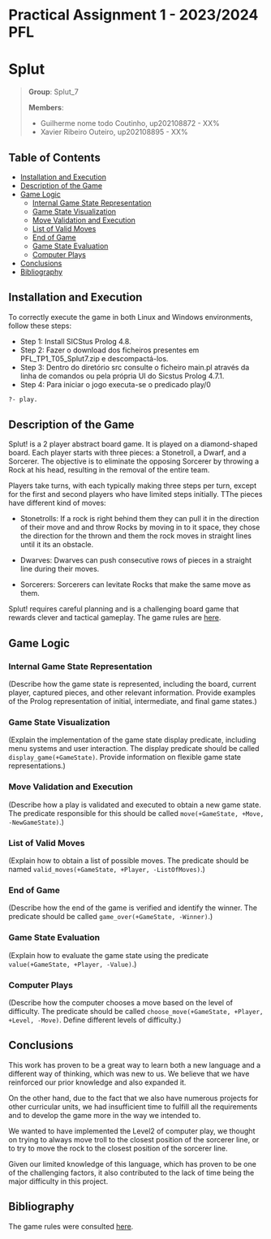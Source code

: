 # Practical Assignment 1 - 2023/2024 PFL
# Splut

> **Group**: Splut_7
> 
> **Members**:
> - Guilherme nome todo Coutinho, up202108872 - XX%
> - Xavier Ribeiro Outeiro, up202108895 - XX%


## Table of Contents
- [Installation and Execution](#installation-and-execution)
- [Description of the Game](#description-of-the-game)
- [Game Logic](#game-logic)
  - [Internal Game State Representation](#internal-game-state-representation)
  - [Game State Visualization](#game-state-visualization)
  - [Move Validation and Execution](#move-validation-and-execution)
  - [List of Valid Moves](#list-of-valid-moves)
  - [End of Game](#end-of-game)
  - [Game State Evaluation](#game-state-evaluation)
  - [Computer Plays](#computer-plays)
- [Conclusions](#conclusions)
- [Bibliography](#bibliography)


  
## Installation and Execution
To correctly execute the game in both Linux and Windows environments, follow these steps:
- Step 1: Install SICStus Prolog 4.8.
- Step 2: Fazer o download dos ficheiros presentes em PFL_TP1_T05_Splut7.zip e descompactá-los.
- Step 3: Dentro do diretório src consulte o ficheiro main.pl através da linha de comandos ou pela própria UI do Sicstus Prolog 4.7.1.
- Step 4: Para iniciar o jogo executa-se o predicado play/0
```pl
?- play.
```

## Description of the Game
Splut! is a 2 player abstract board game. It is played on a diamond-shaped board. Each player starts with three pieces: a Stonetroll, a Dwarf, and a Sorcerer. 
The objective is to eliminate the opposing Sorcerer by throwing a Rock at his head, resulting in the removal of the entire team.

Players take turns, with each typically making three steps per turn, except for the first and second players who have limited steps initially. TThe pieces have different kind of moves:

   - Stonetrolls: If a rock is right behind them they can pull it in the direction of their move and and throw Rocks by moving in to it space, they chose the direction for the thrown and them the rock moves in straight lines until it its an obstacle.

   - Dwarves: Dwarves can push consecutive rows of pieces in a straight line during their moves.

   - Sorcerers: Sorcerers can levitate Rocks that make the same move as them.

Splut! requires careful planning and is a challenging board game that rewards clever and tactical gameplay.
The game rules are [here](https://www.iggamecenter.com/en/rules/splut#board).


## Game Logic
### Internal Game State Representation
(Describe how the game state is represented, including the board, current player, captured pieces, and other relevant information. Provide examples of the Prolog representation of initial, intermediate, and final game states.)

### Game State Visualization
(Explain the implementation of the game state display predicate, including menu systems and user interaction. The display predicate should be called `display_game(+GameState)`. Provide information on flexible game state representations.)

### Move Validation and Execution
(Describe how a play is validated and executed to obtain a new game state. The predicate responsible for this should be called `move(+GameState, +Move, -NewGameState)`.)

### List of Valid Moves
(Explain how to obtain a list of possible moves. The predicate should be named `valid_moves(+GameState, +Player, -ListOfMoves)`.)

### End of Game
(Describe how the end of the game is verified and identify the winner. The predicate should be called `game_over(+GameState, -Winner)`.)

### Game State Evaluation
(Explain how to evaluate the game state using the predicate `value(+GameState, +Player, -Value)`.)

### Computer Plays
(Describe how the computer chooses a move based on the level of difficulty. The predicate should be called `choose_move(+GameState, +Player, +Level, -Move)`. Define different levels of difficulty.)

## Conclusions
This work has proven to be a great way to learn both a new language and a different way of thinking, which was new to us. We believe that we have reinforced our prior knowledge and also expanded it.

On the other hand, due to the fact that we also have numerous projects for other curricular units, we had insufficient time to fulfill all the requirements and to develop the game more in the way we intended to.

We wanted to have implemented the Level2 of computer play, we thought on trying to always move troll to the closest position of the sorcerer line, or to try to move the rock to the closest position of the sorcerer line.

Given our limited knowledge of this language, which has proven to be one of the challenging factors, it also contributed to the lack of time being the major difficulty in this project.

## Bibliography
The game rules were consulted [here](https://www.iggamecenter.com/en/rules/splut#board).


